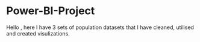 # Power-BI-Project
Hello , here I have 3 sets of population datasets that I have cleaned, utilised and created visulizations. 
